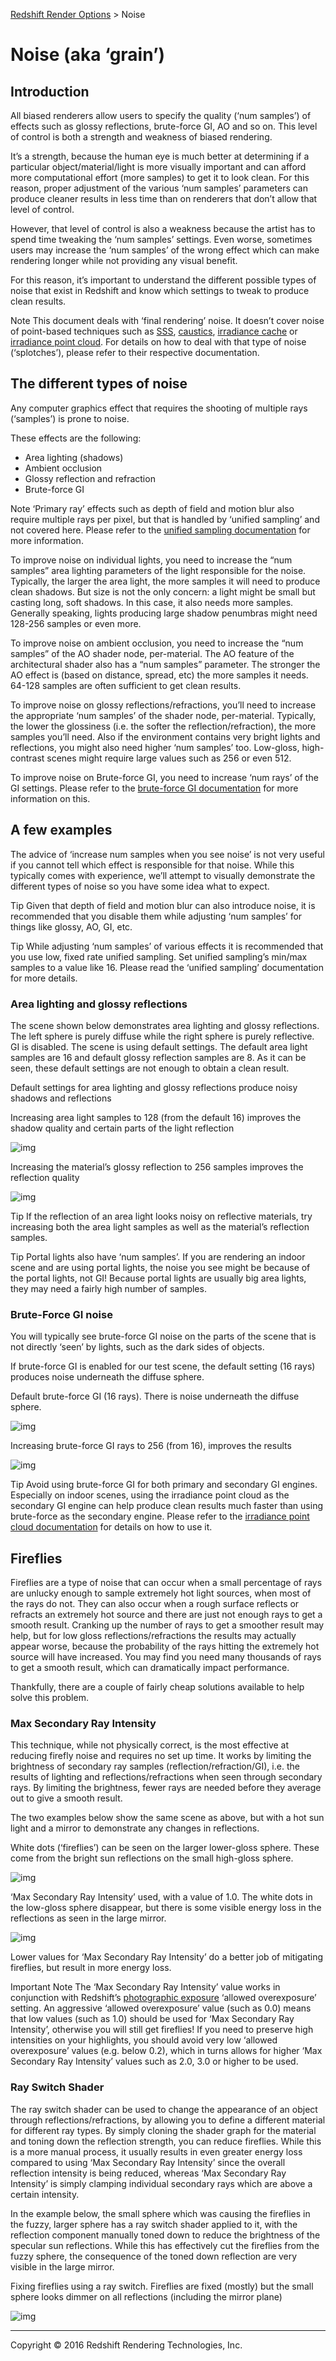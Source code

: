 [Redshift Render Options](http://docs.redshift3d.com/Content/I/Redshift%20Render%20Options.html) > Noise

# Noise (aka ‘grain’)

## Introduction

All biased renderers allow users to specify the quality (‘num samples’) of effects such as glossy reflections, brute-force GI, AO and so on. This level of control is both a strength and weakness of biased rendering.

It’s a strength, because the human eye is much better at determining if a particular object/material/light is more visually important and can afford more computational effort (more samples) to get it to look clean. For this reason, proper adjustment of the various ‘num samples’ parameters can produce cleaner results in less time than on renderers that don’t allow that level of control.

However, that level of control is also a weakness because the artist has to spend time tweaking the ‘num samples’ settings. Even worse, sometimes users may increase the ‘num samples’ of the wrong effect which can make rendering longer while not providing any visual benefit.

For this reason, it’s important to understand the different possible types of noise that exist in Redshift and know which settings to tweak to produce clean results.

Note 
This document deals with ‘final rendering’ noise. It doesn’t cover noise of point-based techniques such as [SSS](http://docs.redshift3d.com/Content/I/Subsurface%20Scattering.html#Start), [caustics](http://docs.redshift3d.com/Content/I/The%20Photon%20Mapping%20GI%20Engine.html#Caustics), [irradiance cache](http://docs.redshift3d.com/Content/I/The%20Irradiance%20Cache%20GI%20Engine.html#Start) or [irradiance point cloud](http://docs.redshift3d.com/Content/I/The%20Irradiance%20Point%20Cloud.html#Start). For details on how to deal with that type of noise (‘splotches’), please refer to their respective documentation.

## The different types of noise

Any computer graphics effect that requires the shooting of multiple rays (‘samples’) is prone to noise.

These effects are the following:

- Area lighting (shadows)
- Ambient occlusion
- Glossy reflection and refraction
- Brute-force GI

Note 
‘Primary ray’ effects such as depth of field and motion blur also require multiple rays per pixel, but that is handled by ‘unified sampling’ and not covered here. Please refer to the [unified sampling documentation](http://docs.redshift3d.com/Content/I/Unified%20Sampling.html#Start) for more information.

To improve noise on individual lights, you need to increase the “num samples” area lighting parameters of the light responsible for the noise. Typically, the larger the area light, the more samples it will need to produce clean shadows. But size is not the only concern: a light might be small but casting long, soft shadows. In this case, it also needs more samples. Generally speaking, lights producing large shadow penumbras might need 128-256 samples or even more.

To improve noise on ambient occlusion, you need to increase the “num samples” of the AO shader node, per-material. The AO feature of the architectural shader also has a “num samples” parameter. The stronger the AO effect is (based on distance, spread, etc) the more samples it needs. 64-128 samples are often sufficient to get clean results.

To improve noise on glossy reflections/refractions, you’ll need to increase the appropriate ‘num samples’ of the shader node, per-material. Typically, the lower the glossiness (i.e. the softer the reflection/refraction), the more samples you’ll need. Also if the environment contains very bright lights and reflections, you might also need higher ‘num samples’ too. Low-gloss, high-contrast scenes might require large values such as 256 or even 512.

To improve noise on Brute-force GI, you need to increase ‘num rays’ of the GI settings. Please refer to the [brute-force GI documentation](http://docs.redshift3d.com/Content/I/The%20Brute%20Force%20GI%20Engine.html#Start) for more information on this.

## A few examples

The advice of ‘increase num samples when you see noise’ is not very useful if you cannot tell which effect is responsible for that noise. While this typically comes with experience, we’ll attempt to visually demonstrate the different types of noise so you have some idea what to expect.

Tip 
Given that depth of field and motion blur can also introduce noise, it is recommended that you disable them while adjusting ‘num samples’ for things like glossy, AO, GI, etc.

Tip 
While adjusting ‘num samples’ of various effects it is recommended that you use low, fixed rate unified sampling. Set unified sampling’s min/max samples to a value like 16. Please read the ‘unified sampling’ documentation for more details.

### Area lighting and glossy reflections

The scene shown below demonstrates area lighting and glossy reflections. The left sphere is purely diffuse while the right sphere is purely reflective. GI is disabled. The scene is using default settings. The default area light samples are 16 and default glossy reflection samples are 8. As it can be seen, these default settings are not enough to obtain a clean result.

Default settings for area lighting and glossy reflections produce noisy shadows and reflections

Increasing area light samples to 128 (from the default 16) improves the shadow quality and certain parts of the light reflection

![img](http://docs.redshift3d.com/Content/Resources/Images/I/3000279.png)

Increasing the material’s glossy reflection to 256 samples improves the reflection quality

![img](http://docs.redshift3d.com/Content/Resources/Images/I/3000280.png)

Tip 
If the reflection of an area light looks noisy on reflective materials, try increasing both the area light samples as well as the material’s reflection samples.

Tip 
Portal lights also have ‘num samples’. If you are rendering an indoor scene and are using portal lights, the noise you see might be because of the portal lights, not GI! Because portal lights are usually big area lights, they may need a fairly high number of samples.

### Brute-Force GI noise

You will typically see brute-force GI noise on the parts of the scene that is not directly ‘seen’ by lights, such as the dark sides of objects.

If brute-force GI is enabled for our test scene, the default setting (16 rays) produces noise underneath the diffuse sphere.

Default brute-force GI (16 rays). There is noise underneath the diffuse sphere.

![img](http://docs.redshift3d.com/Content/Resources/Images/I/3000281.png)

Increasing brute-force GI rays to 256 (from 16), improves the results

![img](http://docs.redshift3d.com/Content/Resources/Images/I/3000282.png)

Tip 
Avoid using brute-force GI for both primary and secondary GI engines. Especially on indoor scenes, using the irradiance point cloud as the secondary GI engine can help produce clean results much faster than using brute-force as the secondary engine. Please refer to the [irradiance point cloud documentation](http://docs.redshift3d.com/Content/I/The%20Irradiance%20Point%20Cloud.html#Start) for details on how to use it.

## Fireflies

Fireflies are a type of noise that can occur when a small percentage of rays are unlucky enough to sample extremely hot light sources, when most of the rays do not. They can also occur when a rough surface reflects or refracts an extremely hot source and there are just not enough rays to get a smooth result. Cranking up the number of rays to get a smoother result may help, but for low gloss reflections/refractions the results may actually appear worse, because the probability of the rays hitting the extremely hot source will have increased. You may find you need many thousands of rays to get a smooth result, which can dramatically impact performance.

Thankfully, there are a couple of fairly cheap solutions available to help solve this problem.

### Max Secondary Ray Intensity

This technique, while not physically correct, is the most effective at reducing firefly noise and requires no set up time. It works by limiting the brightness of secondary ray samples (reflection/refraction/GI), i.e. the results of lighting and reflections/refractions when seen through secondary rays. By limiting the brightness, fewer rays are needed before they average out to give a smooth result.

The two examples below show the same scene as above, but with a hot sun light and a mirror to demonstrate any changes in reflections.

White dots (‘fireflies’) can be seen on the larger lower-gloss sphere. These come from the bright sun reflections on the small high-gloss sphere.

![img](http://docs.redshift3d.com/Content/Resources/Images/I/3000283.png)

‘Max Secondary Ray Intensity’ used, with a value of 1.0. The white dots in the low-gloss sphere disappear, but there is some visible energy loss in the reflections as seen in the large mirror.

![img](http://docs.redshift3d.com/Content/Resources/Images/I/3000284.png)

Lower values for ‘Max Secondary Ray Intensity’ do a better job of mitigating fireflies, but result in more energy loss.

Important Note
The ‘Max Secondary Ray Intensity’ value works in conjunction with Redshift’s [photographic exposure](http://docs.redshift3d.com/Content/I/Photographic%20Exposure%20Physical.html#Start) ‘allowed overexposure’ setting. An aggressive ‘allowed overexposure’ value (such as 0.0) means that low values (such as 1.0) should be used for ‘Max Secondary Ray Intensity’, otherwise you will still get fireflies! If you need to preserve high intensities on your highlights, you should avoid very low ‘allowed overexposure’ values (e.g. below 0.2), which in turns allows for higher ‘Max Secondary Ray Intensity’ values such as 2.0, 3.0 or higher to be used.

### Ray Switch Shader

The ray switch shader can be used to change the appearance of an object through reflections/refractions, by allowing you to define a different material for different ray types. By simply cloning the shader graph for the material and toning down the reflection strength, you can reduce fireflies. While this is a more manual process, it usually results in even greater energy loss compared to using ‘Max Secondary Ray Intensity’ since the overall reflection intensity is being reduced, whereas ‘Max Secondary Ray Intensity’ is simply clamping individual secondary rays which are above a certain intensity.

In the example below, the small sphere which was causing the fireflies in the fuzzy, larger sphere has a ray switch shader applied to it, with the reflection component manually toned down to reduce the brightness of the specular sun reflections. While this has effectively cut the fireflies from the fuzzy sphere, the consequence of the toned down reflection are very visible in the large mirror.

Fixing fireflies using a ray switch. Fireflies are fixed (mostly) but the small sphere looks dimmer on all reflections (including the mirror plane)

![img](http://docs.redshift3d.com/Content/Resources/Images/I/3000285.png)

 

------

Copyright © 2016 Redshift Rendering Technologies, Inc.